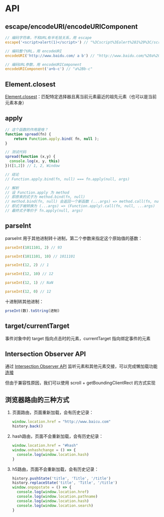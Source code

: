 # API

## escape/encodeURI/encodeURIComponent

```js
// 编码字符串，不和URL有半毛钱关系，用 escape
escape('<script>alert(1)</script>') // "%3Cscript%3Ealert%281%29%3C/script%3E"

// 编码整个URL，用 encodeURI
encodeURI('http://www.baidu.com/ a b') // "http://www.baidu.com/%20a%20b"

// 编码URL参数，用 encodeURIComponent
encodeURIComponent('a+b-c') // "a%2Bb-c"
```

## Element.closest

[Element.closest](https://developer.mozilla.org/zh-CN/docs/Web/API/Element/closest)：匹配特定选择器且离当前元素最近的祖先元素（也可以是当前元素本身）

## apply

```js
// 这个函数的作用是啥？
function spread(fn) {
    return Function.apply.bind( fn, null );
}

// 测试代码
spread(function (x,y) {
  console.log(x, y, this)
})([1,2]) // 1, 2, Window

// 结论
// Function.apply.bind(fn, null) === fn.apply(null, args)

// 解析
// 设 Function.apply 为 method
// 即原来的式子为 method.bind(fn, null)
// method.bind(fn, null) 会返回一个新函数 (...args) => method.call(fn, null, ...args)
// 即式子被转换为 (...args) => (Function.apply).call(fn, null, ...args)
// 最终式子等价于 fn.apply(null, args)

```

## parseInt

parseInt 用于其他进制转十进制，第二个参数来指定这个原始值的基数：

```js
parseInt(1011101, 2) // 93

parseInt(1011101, 10) // 1011101

parseInt(12, 2) // 1

parseInt(12, 10) // 12

parseInt(12, 1) // NaN

parseInt(12, 0) // 12
```

十进制转其他进制：

```js
prseInt(数).toString(进制)
```

## target/currentTarget

事件对象中的 target 指向点击时的元素，currentTarget 指向绑定事件的元素

## Intersection Observer API

通过 [Intersection Observer API](http://www.ruanyifeng.com/blog/2016/11/intersectionobserver_api.html) 监听元素和其他元素交接，可以完成懒加载功能 [连接](https://www.zhihu.com/question/67328049)

但由于兼容性原因，我们可以使用 scroll + getBoundingClientRect 的方式实现

## 浏览器路由的三种方式

1. 页面路由，页面重新加载，会有历史记录：

    ```js
    window.location.href = "http://www.baicu.com"
    history.back()
    ```

2. hash路由，页面不会重新加载，会有历史纪录：

    ```js
    window.location.href = "#hash"
    window.onhashchange = () => {
      console.log(window.location.hash)
    }

3. h5路由，页面不会重新加载，会有历史记录：

    ```js
    history.pushState('title', 'Title', '/title')
    history.replaceState('title', 'Title', '/title')
    window.onpopstate = () => {
      console.log(window.location.href)
      console.log(window.location.pathname)
      console.log(window.location.hash)
      console.log(window.location.search)
    }
    ```